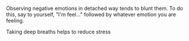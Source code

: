 Observing negative emotions in detached way tends to blunt them. To do this, say to yourself, "I'm feel..." followed by whatever emotion you are feeling.

Taking deep breaths helps to reduce stress